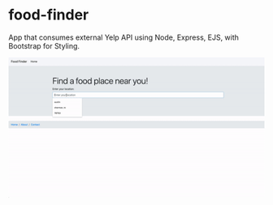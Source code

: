 # food-finder
App that consumes external Yelp API using Node, Express, EJS, with Bootstrap for Styling.

![](food-finder-demo.gif)